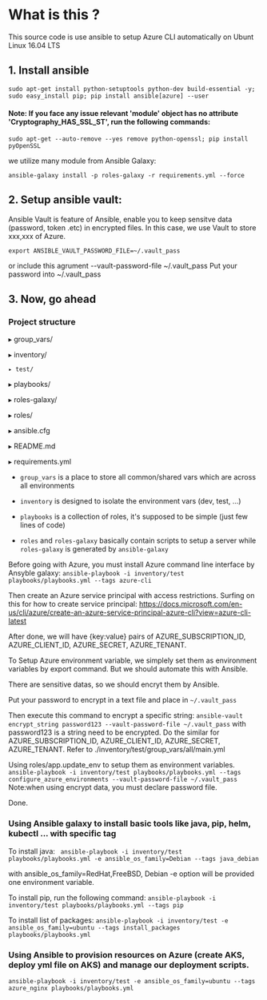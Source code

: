 # What is this ?

This source code is use ansible to setup Azure CLI automatically on Ubunt Linux 16.04 LTS

## 1. Install ansible

```sudo apt-get install python-setuptools python-dev build-essential -y; sudo easy_install pip; pip install ansible[azure] --user```

#### Note: If you face any issue relevant 'module' object has no attribute 'Cryptography_HAS_SSL_ST', run the following commands:

```sudo apt-get --auto-remove --yes remove python-openssl; pip install pyOpenSSL```

we utilize many module from Ansible Galaxy:

```ansible-galaxy install -p roles-galaxy -r requirements.yml --force``` 

## 2. Setup ansible vault:

Ansible Vault is feature of Ansible, enable you to keep sensitve data (password, token .etc) in encrypted files. In this case, we use Vault to store xxx,xxx of Azure.

``` export ANSIBLE_VAULT_PASSWORD_FILE=~/.vault_pass ```

or include this agrument  --vault-password-file ~/.vault_pass
Put your password into ~/.vault_pass

## 3. Now, go ahead

### Project structure

▸ group_vars/

▸ inventory/

    ▸ test/

▸ playbooks/

▸ roles-galaxy/

▸ roles/

▸ ansible.cfg

▸ README.md

▸ requirements.yml

- `group_vars` is a place to store all common/shared vars which are across all environments

- `inventory` is designed to isolate the environment vars (dev, test, ...)

- `playbooks` is a collection of roles, it's supposed to be simple (just few lines of code)

- `roles` and `roles-galaxy` basically contain scripts to setup a server while `roles-galaxy` is generated by `ansible-galaxy`


Before going with Azure, you must install Azure command line interface by Ansyble galaxy:
``` ansible-playbook -i inventory/test playbooks/playbooks.yml --tags azure-cli ```

Then create an Azure service principal with access restrictions. Surfing on this for how to create service principal: https://docs.microsoft.com/en-us/cli/azure/create-an-azure-service-principal-azure-cli?view=azure-cli-latest

After done, we will have {key:value} pairs of AZURE_SUBSCRIPTION_ID, AZURE_CLIENT_ID, AZURE_SECRET, AZURE_TENANT.

To Setup Azure environment variable, we simplely set them as environment variables by export command.
But we should automate this with Ansible.

There are sensitive datas, so we should encryt them by Ansible.

Put your password to encrypt in a text file and place in ``` ~/.vault_pass ```

Then execute this command to encrypt a specific string: ```ansible-vault encrypt_string password123 --vault-password-file ~/.vault_pass```
with password123 is a string need to be encrypted. Do the similar for AZURE_SUBSCRIPTION_ID, AZURE_CLIENT_ID, AZURE_SECRET, AZURE_TENANT. Refer to ./inventory/test/group_vars/all/main.yml

Using roles/app.update_env to setup them as environment variables.
``` ansible-playbook -i inventory/test playbooks/playbooks.yml --tags configure_azure_environments --vault-password-file ~/.vault_pass```
Note:when using encrypt data, you must declare password file.

Done.

### Using Ansible galaxy to install basic tools like java, pip, helm, kubectl ... with specific tag

To install java: 
``` ansible-playbook -i inventory/test playbooks/playbooks.yml -e ansible_os_family=Debian --tags java_debian``` 

with ansible_os_family=RedHat,FreeBSD, Debian
-e option will be provided one environment variable.

To install pip, run the following command: 
``` ansible-playbook -i inventory/test playbooks/playbooks.yml --tags pip ```

To install list of packages: 
``` ansible-playbook -i inventory/test -e ansible_os_family=ubuntu --tags install_packages playbooks/playbooks.yml  ```

### Using Ansible to provision resources on Azure (create AKS, deploy yml file on AKS) and manage our deployment scripts.

``` ansible-playbook -i inventory/test -e ansible_os_family=ubuntu --tags azure_nginx playbooks/playbooks.yml  ```